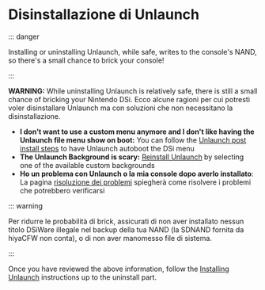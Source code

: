 # Disinstallazione di Unlaunch

::: danger

Installing or uninstalling Unlaunch, while safe, writes to the console's NAND, so there's a small chance to brick your console!

:::

**WARNING:** While uninstalling Unlaunch is relatively safe, there is still a small chance of bricking your Nintendo DSi. Ecco alcune ragioni per cui potresti voler disinstallare Unlaunch ma con soluzioni che non necessitano la disinstallazione.

- **I don't want to use a custom menu anymore and I don't like having the Unlaunch file menu show on boot:** You can follow the [Unlaunch post install steps](installing-unlaunch.html#section-iv-post-unlaunch-configuration) to have Unlaunch autoboot the DSi menu
- **The Unlaunch Background is scary:** [Reinstall Unlaunch](installing-unlaunch.html) by selecting one of the available custom backgrounds
- **Ho un problema con Unlaunch o la mia console dopo averlo installato**: La pagina [risoluzione dei problemi](troubleshooting.html#unlaunch) spiegherà come risolvere i problemi che potrebbero verificarsi

::: warning

Per ridurre le probabilità di brick, assicurati di non aver installato nessun titolo DSiWare illegale nel backup della tua NAND (la SDNAND fornita da hiyaCFW non conta), o di non aver manomesso file di sistema.

:::

Once you have reviewed the above information, follow the [Installing Unlaunch](installing-unlaunch.html) instructions up to the uninstall part.
